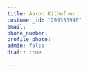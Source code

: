 ```yaml
---
title: Aaron Kilhefner
customer_id: "299350990"
email: 
phone_number: 
profile_photo: 
admin: false
draft: true

---
```


